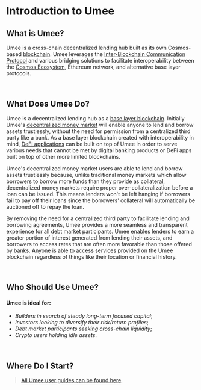 # Introduction to Umee

## What is Umee?

Umee is a cross-chain decentralized lending hub built as its own Cosmos-based [blockchain](/learn-the-basics/blockchain-basics/what-is-blockchain). Umee leverages the [Inter-Blockchain Communication Protocol](/learn-the-basics/cosmos-basics/what-is-ibc) and various bridging solutions to facilitate interoperability between the [Cosmos Ecosystem](/learn-the-basics/cosmos-basics/what-is-cosmos), Ethereum network, and alternative base layer protocols.

<br>

## What Does Umee Do?

Umee is a decentralized lending hub as a [base layer blockchain](/learn-the-basics/blockchain-basics/what-is-blockchain). Initially Umee's [decentralized money market](/learn-the-basics/defi-basics/what-is-defi-money-market) will enable anyone to lend and borrow assets trustlessly, without the need for permission from a centralized third party like a bank. As a base layer blockchain created with interoperability in mind, [DeFi applications](/learn-the-basics/defi-basics/what-is-defi) can be built on top of Umee in order to serve various needs that cannot be met by digital banking products or DeFi apps built on top of other more limited blockchains.

Umee's decentralized money market users are able to lend and borrow assets trustlessly because, unlike traditional money markets which allow borrowers to borrow more funds than they provide as collateral, decentralized money markets require proper over-collateralization before a loan can be issued. This means lenders won't be left hanging if borrowers fail to pay off their loans since the borrowers' collateral will automatically be auctioned off to repay the loan.

By removing the need for a centralized third party to facilitate lending and borrowing agreements, Umee provides a more seamless and transparent experience for all debt market participants. Umee enables lenders to earn a greater portion of interest generated from lending their assets, and borrowers to access rates that are often more favorable than those offered by banks. Anyone is able to access services provided on the Umee blockchain regardless of things like their location or financial history. 

<br>

## Who Should Use Umee?

#### Umee is ideal for:
- _Builders in search of steady long-term focused capital_;
- _Investors looking to diversify their risk/return profiles_;
- _Debt market participants seeking cross-chain liquidity_;
- _Crypto users holding idle assets_.

<br>

## Where Do I Start?

> [All Umee user guides can be found here](/users).